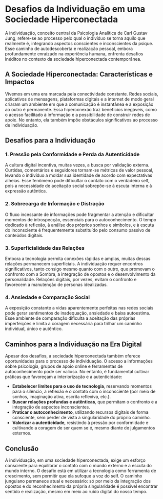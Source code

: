 # Desafios da Individuação em uma Sociedade Hiperconectada

A individuação, conceito central da Psicologia Analítica de Carl Gustav Jung, refere-se ao processo pelo qual o indivíduo se torna aquilo que realmente é, integrando aspectos conscientes e inconscientes da psique. Esse caminho de autodescoberta e realização pessoal, embora profundamente enraizado na experiência humana, enfrenta desafios inéditos no contexto da sociedade hiperconectada contemporânea.

## A Sociedade Hiperconectada: Características e Impactos

Vivemos em uma era marcada pela conectividade constante. Redes sociais, aplicativos de mensagens, plataformas digitais e a internet de modo geral criaram um ambiente em que a comunicação é instantânea e a exposição ao outro é permanente. Essa hiperconexão traz benefícios inegáveis, como o acesso facilitado à informação e a possibilidade de construir redes de apoio. No entanto, ela também impõe obstáculos significativos ao processo de individuação.

## Desafios para a Individuação

### 1. Pressão pela Conformidade e Perda da Autenticidade

A cultura digital incentiva, muitas vezes, a busca por validação externa. Curtidas, comentários e seguidores tornam-se métricas de valor pessoal, levando o indivíduo a moldar sua identidade de acordo com expectativas alheias. Esse fenômeno pode dificultar o contato com o verdadeiro self, pois a necessidade de aceitação social sobrepõe-se à escuta interna e à expressão autêntica.

### 2. Sobrecarga de Informação e Distração

O fluxo incessante de informações pode fragmentar a atenção e dificultar momentos de introspecção, essenciais para o autoconhecimento. O tempo dedicado à reflexão, à análise dos próprios sonhos e símbolos, e à escuta do inconsciente é frequentemente substituído pelo consumo passivo de conteúdos digitais.

### 3. Superficialidade das Relações

Embora a tecnologia permita conexões rápidas e amplas, muitas dessas relações permanecem superficiais. A individuação requer encontros significativos, tanto consigo mesmo quanto com o outro, que promovam o confronto com a Sombra, a integração de opostos e o desenvolvimento da personalidade. Relações digitais, por vezes, evitam o confronto e favorecem a manutenção de personas idealizadas.

### 4. Ansiedade e Comparação Social

A exposição constante a vidas aparentemente perfeitas nas redes sociais pode gerar sentimentos de inadequação, ansiedade e baixa autoestima. Esse ambiente de comparação dificulta a aceitação das próprias imperfeições e limita a coragem necessária para trilhar um caminho individual, único e autêntico.

## Caminhos para a Individuação na Era Digital

Apesar dos desafios, a sociedade hiperconectada também oferece oportunidades para o processo de individuação. O acesso a informações sobre psicologia, grupos de apoio online e ferramentas de autoconhecimento pode ser valioso. No entanto, é fundamental cultivar práticas que favoreçam a interiorização e a autenticidade:

- **Estabelecer limites para o uso de tecnologia**, reservando momentos para o silêncio, a reflexão e o contato com o inconsciente (por meio de sonhos, imaginação ativa, escrita reflexiva, etc.).
- **Buscar relações profundas e autênticas**, que permitam o confronto e a integração de aspectos inconscientes.
- **Praticar o autoconhecimento**, utilizando recursos digitais de forma consciente, sem perder de vista a singularidade do próprio caminho.
- **Valorizar a autenticidade**, resistindo à pressão por conformidade e cultivando a coragem de ser quem se é, mesmo diante de julgamentos externos.

## Conclusão

A individuação, em uma sociedade hiperconectada, exige um esforço consciente para equilibrar o contato com o mundo externo e a escuta do mundo interno. O desafio está em utilizar a tecnologia como ferramenta de crescimento, sem permitir que ela sufoque a voz do self. O caminho junguiano permanece atual e necessário: só por meio da integração dos opostos e do reconhecimento da própria singularidade é possível encontrar sentido e realização, mesmo em meio ao ruído digital do nosso tempo.